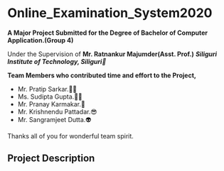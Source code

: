 # Online_Examination_System2020
**A Major Project Submitted for the Degree of Bachelor of Computer Application.(Group 4)**

Under the Supervision of **Mr. Ratnankur Majumder(Asst. Prof.)**
***Siliguri Institute of Technology, Siliguri🏢*** 

**Team Members who contributed time and effort to the Project,**
 - Mr. Pratip Sarkar.👨‍💻
 - Ms. Sudipta Gupta.🙆‍♀️
 - Mr. Pranay Karmakar.🤩
 - Mr. Krishnendu Pattadar.😎
 - Mr. Sangramjeet Dutta.👽

Thanks all of you for wonderful team spirit.

## Project Description

